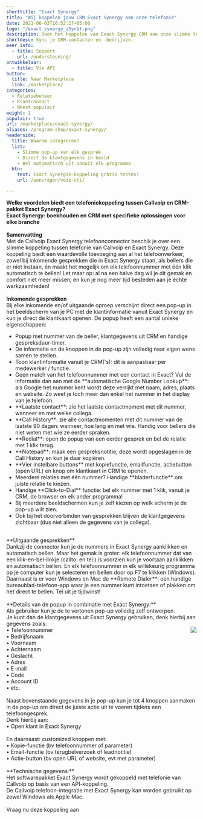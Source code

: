 ```yaml
---
shorttitle: "Exact Synergy"
title: "Wij koppelen jouw CRM Exact Synergy aan onze telefonie"
date: 2021-06-03T16:52:17+05:00
logo: "/exact_synergy_z5ycbt.png"
description: Door het koppelen van Exact Synergy CRM aan onze slimme telefonie werk je een stuk efficienter.
shortdesc: Sync je CRM-contacten en -bedrijven.
meer_info:
  - title: Support
    url: /ondersteuning/
ontwikkelaar:
  - title: Via API
button:
  title: Naar Marketplace
  link: /marketplace/
categories:
  - Relatiebeheer
  - Klantcontact
  - Meest populair
weight: 1
populair: true
url: /marketplace/exact-synergy/
aliases: /program-shop/exact-synergy/
headerside:
  title: Waarom integreren?
  list:
    - Slimme pop-up van elk gesprek
    - Direct de klantgegevens in beeld
    - Bel automatisch uit vanuit elk programma
  btn:
    text: Exact Synergie-koppeling gratis testen?
    url: /aanvragen/voip-cti/

---
```


**Welke voordelen biedt een telefoniekoppeling tussen Callvoip en CRM-pakket Exact Synergy?<br>
Exact Synergy: boekhouden en CRM met specifieke oplossingen voor elke branche**<br>
<br>
**Samenvatting**<br>
Met de Callvoip Exact Synergy telefoonconnector beschik je over een slimme koppeling tussen telefonie van Callvoip en Exact Synergy. Deze koppeling biedt een waardevolle toevoeging aan al het telefoonverkeer, zowel bij inkomende gesprekken die in Exact Synergy staan, als bellers die er niet instaan, én maakt het mogelijk om elk telefoonnummer met één klik automatisch te bellen! Let maar op: al na een halve dag wil je dit gemak en comfort niet meer missen, en kun je nog meer tijd besteden aan je échte werkzaamheden!<br>
<br>
**Inkomende gesprekken**<br>
Bij elke inkomende en/of uitgaande oproep verschijnt direct een pop-up in het beeldscherm van je PC met de klantinformatie vanuit Exact Synergy en kun je direct de klantkaart openen. De popup heeft een aantal unieke eigenschappen:
<div class="usp-list">
<ul>
<li>Popup met nummer van de beller, klantgegevens uit CRM en handige gespreksduur-timer.</li>
<li>De informatie en de knoppen in de pop-up zijn volledig naar eigen wens samen te stellen.</li>
<li>Toon klantinformatie vanuit je CRM('s): dit is aanpasbaar per medewerker / functie. </li>
<li>Geen match van het telefoonnummer met een contact in Exact? Vul de informatie dan aan met de **automatische Google Number Lookup**: als Google het nummer kent wordt deze verrijkt met naam, adres, plaats en website. Zo weet je toch meer dan enkel het nummer in het display van je telefoon.</li>
<li>**Laatste contact**: zie het laatste contactmoment met dit nummer, wanneer en met welke collega.</li>
<li>**Call History**: zie alle contactmomenten met dit nummer van de laatste 90 dagen: wanneer, hoe lang en met wie. Handig voor bellers die niet weten met wie ze eerder spraken.</li>
<li>**Redial**: open de popup van een eerder gesprek en bel de relatie met 1 klik terug.</li>
<li>**Notepad**: maak een gespreksnotitie, deze wordt opgeslagen in de Call History en kun je daar kopiëren.</li>
<li>**Vier instelbare buttons** met kopiefunctie, emailfunctie, actiebutton (open URL) en knop om klantkaart in CRM te openen.</li>
<li>Meerdere relaties met één nummer? Handige **bladerfunctie** om juiste relatie te kiezen. </li>
<li>Handige **Click-to-Dial** functie: bel elk nummer met 1 klik, vanuit je CRM, de browser en elk ander programma!</li>
<li>Bij meerdere beeldschermen kun je zelf kiezen op welk scherm je de pop-up wilt zien.</li>
<li>Ook bij het doorverbinden van gesprekken blijven de klantgegevens zichtbaar (dus niet alleen de gegevens van je collega).</li>
</ul>
</div>
<br>
**Uitgaande gesprekken**<br>
Dankzij de connector kun je de nummers in Exact Synergy aanklikken en automatisch bellen. Maar het gemak is groter: elk telefoonnummer dat van een klik-en-bel-linkje (callto: en tel:) is voorzien kun je voortaan aanklikken en automatisch bellen. En elk telefoonnummer in elk willekeurig programma op je computer kun je selecteren en bellen door op F7 te klikken (Windows). <br>
Daarnaast is er voor Windows en Mac de **Remote Dialer**: een handige bureaublad-telefoon-app waar je een nummer kunt intoetsen of plakken om het direct te bellen. Tel uit je tijdwinst! <br>
<br>
**Details van de popup in combinatie met Exact Synergy:**<br>
Als gebruiker kun je de te vertonen pop-up volledig zelf ontwerpen. <br>
Je kunt dan de klantgegevens uit Exact Synergy gebruiken, denk hierbij aan gegevens zoals: <br>
<img src="https://res.cloudinary.com/callvoip/image/upload/popup_crm_jmr7fc.png" style="float:right">
• Telefoonnummer <br>
• Bedrijfsnaam<br>
• Voornaam<br>
• Achternaam<br>
• Geslacht<br>
• Adres<br>
• E-mail<br>
• Code<br>
• Account ID<br>
• etc.<br>
<br>
Naast bovenstaande gegevens in je pop-up kun je tot 4 knoppen aanmaken in de pop-up om direct de juiste actie uit te voeren tijdens een telefoongesprek. <br>
Denk hierbij aan:<br>
• Open klant in Exact Synergy<br>
<br>
En daarnaast: customized knoppen met: <br>
• Kopie-functie (bv telefoonnummer of parameter)<br>
• Email-functie (bv terugbelverzoek of leadnotitie)<br>
• Actie-button (bv open URL of website, evt met parameter) <br>
<br>
**Technische gegevens:**<br>
Het softwarepakket Exact Synergy wordt gekoppeld met telefonie van Callvoip op basis van een API-koppeling.<br>
De Callvoip telefoon-integratie met Exact Synergy kan worden gebruikt op zowel Windows als Apple Mac.<br>
<br><a onclick="dialog.show();" class="button">Vraag nu deze koppeling aan</a>
